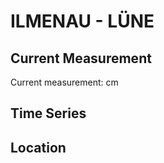 # ILMENAU - LÜNE

## Current Measurement

Current measurement: <Value topic="rivers/pegel-online/ILMENAU/LUENE/measurementValue"/> cm

## Time Series

<TimeSeries topic="rivers/pegel-online/ILMENAU/LUENE/measurementValue" period="week" />

## Location

<WorldMap>
  <Marker lat="53.261043208066546" lon="10.419860423105543" labelTopic="rivers/pegel-online/ILMENAU/LUENE/measurementValue" />
</WorldMap>
